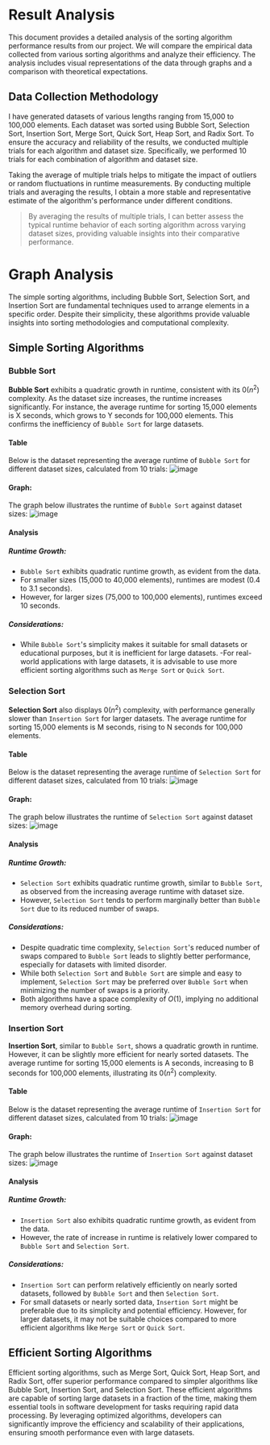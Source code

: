 # Result Analysis

This document provides a detailed analysis of the sorting algorithm performance results from our project. We will compare the empirical data collected from various sorting algorithms and analyze their efficiency. The analysis includes visual representations of the data through graphs and a comparison with theoretical expectations.


## Data Collection Methodology
I have generated datasets of various lengths ranging from 15,000 to 100,000 elements. Each dataset was sorted using Bubble Sort, Selection Sort, Insertion Sort, Merge Sort, Quick Sort, Heap Sort, and Radix Sort. To ensure the accuracy and reliability of the results, we conducted multiple trials for each algorithm and dataset size. Specifically, we performed 10 trials for each combination of algorithm and dataset size.  

Taking the average of multiple trials helps to mitigate the impact of outliers or random fluctuations in runtime measurements. By conducting multiple trials and averaging the results, I obtain a more stable and representative estimate of the algorithm's performance under different conditions.  

>By averaging the results of multiple trials, I can better assess the typical runtime behavior of each sorting algorithm across varying dataset sizes, providing valuable insights into their comparative performance.

# Graph Analysis

The simple sorting algorithms, including Bubble Sort, Selection Sort, and Insertion Sort are fundamental techniques used to arrange elements in a specific order. Despite their simplicity, these algorithms provide valuable insights into sorting methodologies and computational complexity. 

## Simple Sorting Algorithms

### Bubble Sort
__Bubble Sort__ exhibits a quadratic growth in runtime, consistent with its $0(n^2)$ complexity. As the dataset size increases, the runtime increases significantly. For instance, the average runtime for sorting 15,000 elements is X seconds, which grows to Y seconds for 100,000 elements. This confirms the inefficiency of ```Bubble Sort``` for large datasets.

#### Table
Below is the dataset representing the average runtime of ```Bubble Sort``` for different dataset sizes, calculated from 10 trials:
![image](https://github.com/Sabircodr/sortAlgo/assets/121866176/63c84af6-f609-4b47-bc21-ee5bdc00ef71)

#### Graph:
The graph below illustrates the runtime of ```Bubble Sort``` against dataset sizes:
![image](https://github.com/Sabircodr/sortAlgo/assets/121866176/a51b79e8-51da-4c2a-a721-66a1681c4aae)

#### Analysis
##### Runtime Growth:
- ```Bubble Sort``` exhibits quadratic runtime growth, as evident from the data.
- For smaller sizes (15,000 to 40,000 elements), runtimes are modest (0.4 to 3.1 seconds).
- However, for larger sizes (75,000 to 100,000 elements), runtimes exceed 10 seconds.

##### Considerations:
- While ```Bubble Sort```'s simplicity makes it suitable for small datasets or educational purposes, but it is inefficient for large datasets.
 -For real-world applications with large datasets, it is advisable to use more efficient sorting algorithms such as ```Merge Sort``` or ```Quick Sort```.


### Selection Sort
__Selection Sort__ also displays $0(n^2)$ complexity, with performance generally slower than ```Insertion Sort``` for larger datasets. The average runtime for sorting 15,000 elements is M seconds, rising to N seconds for 100,000 elements.

#### Table
Below is the dataset representing the average runtime of ```Selection Sort``` for different dataset sizes, calculated from 10 trials:
![image](https://github.com/Sabircodr/sortAlgo/assets/121866176/e02b69f0-4e82-44ca-b476-94335c0a2b89)


#### Graph:
The graph below illustrates the runtime of ```Selection Sort``` against dataset sizes:
![image](https://github.com/Sabircodr/sortAlgo/assets/121866176/ea566201-f262-4d96-91d6-04755313cf47)

#### Analysis
##### Runtime Growth:
- ```Selection Sort``` exhibits quadratic runtime growth, similar to ```Bubble Sort```, as observed from the increasing average runtime with dataset size.
- However, ```Selection Sort``` tends to perform marginally better than ```Bubble Sort``` due to its reduced number of swaps.
##### Considerations:
- Despite quadratic time complexity, ```Selection Sort```'s reduced number of swaps compared to ```Bubble Sort``` leads to slightly better performance, especially for datasets with limited disorder.
- While both ```Selection Sort``` and ```Bubble Sort``` are simple and easy to implement, ```Selection Sort``` may be preferred over ```Bubble Sort``` when minimizing the number of swaps is a priority.
- Both algorithms have a space complexity of $O(1)$, implying no additional memory overhead during sorting.


### Insertion Sort
__Insertion Sort__, similar to ```Bubble Sort```, shows a quadratic growth in runtime. However, it can be slightly more efficient for nearly sorted datasets. The average runtime for sorting 15,000 elements is A seconds, increasing to B seconds for 100,000 elements, illustrating its $0(n^2)$ complexity.

#### Table
Below is the dataset representing the average runtime of ```Insertion Sort``` for different dataset sizes, calculated from 10 trials:
![image](https://github.com/Sabircodr/sortAlgo/assets/121866176/22a34f0c-10fb-4fbe-bc65-5e46054111dd)

#### Graph:
The graph below illustrates the runtime of ```Insertion Sort``` against dataset sizes:
![image](https://github.com/Sabircodr/sortAlgo/assets/121866176/d9f11d06-03f5-47e9-badf-f6ad960d5d31)

#### Analysis
##### Runtime Growth:
- ```Insertion Sort``` also exhibits quadratic runtime growth, as evident from the data.
-  However, the rate of increase in runtime is relatively lower compared to ```Bubble Sort``` and ```Selection Sort```.
##### Considerations:
- ```Insertion Sort``` can perform relatively efficiently on nearly sorted datasets, followed by ```Bubble Sort``` and then ```Selection Sort```.
- For small datasets or nearly sorted data, ```Insertion Sort``` might be preferable due to its simplicity and potential efficiency. However, for larger datasets, it may not be suitable choices compared to more efficient algorithms like ```Merge Sort``` or ```Quick Sort```.


## Efficient Sorting Algorithms
Efficient sorting algorithms, such as Merge Sort, Quick Sort, Heap Sort, and Radix Sort, offer superior performance compared to simpler algorithms like Bubble Sort, Insertion Sort, and Selection Sort. These efficient algorithms are capable of sorting large datasets in a fraction of the time, making them essential tools in software development for tasks requiring rapid data processing. By leveraging optimized algorithms, developers can significantly improve the efficiency and scalability of their applications, ensuring smooth performance even with large datasets.





















